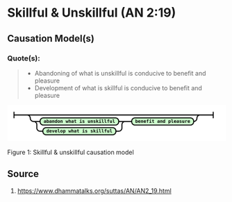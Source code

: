 # Skillful & Unskillful (AN 2:19)

## Causation Model(s)

### Quote(s):
> * Abandoning of what is unskillful is conducive to benefit and pleasure
> * Development of what is skillful is conducive to benefit and pleasure

![Skillful & unskillful causation model](./Skillful-&-unskillful-causation-model.svg)

Figure 1: Skillful & unskillful causation model


## Source
1. https://www.dhammatalks.org/suttas/AN/AN2_19.html